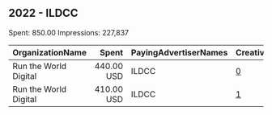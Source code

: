 ## 2022 - ILDCC 
Spent: 850.00
Impressions: 227,837

|OrganizationName|Spent|PayingAdvertiserNames|CreativeUrls|Impressions|Genders|AgeBrackets|CountryCodes|BillingAddresses|CandidateBallotInformation|
|:---|---:|:---|:---|---:|:---|:---|:---|:---|:---|
|Run the World Digital|440.00 USD|ILDCC|[0](https://www.snap.com/political-ads/asset/3979b68983cb53db153a0592cdf546ae5b303b16d579bebe58672cd2354c3170?mediaType=mp4)|119,920||18+|united states|"1324 Spaight St,Madison,53703,US"|ILDCC|
|Run the World Digital|410.00 USD|ILDCC|[1](https://www.snap.com/political-ads/asset/df4e0aa59cf8bdc6b22224d76859ef361240d357a4ee2a379994049ef0487ce0?mediaType=mp4)|107,917||18+|united states|"1324 Spaight St,Madison,53703,US"|ILDCC|
